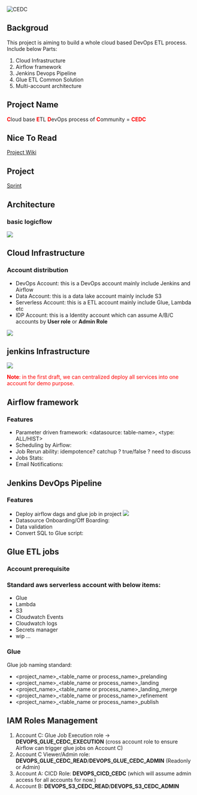 ![CEDC](https://gitee.com/SixGod2019/shared-info/raw/master/github_images/images/cedc-logo.png)
## Backgroud
This project is aiming to build a whole cloud based DevOps ETL process. Include below Parts:
1. Cloud Infrastructure
2. Airflow framework
3. Jenkins Devops Pipeline
4. Glue ETL Common Solution
5. Multi-account architecture



## Project Name
<font color=red>**C**</font>loud base <font color=red>**E**</font>TL <font color=red>**D**</font>evOps process of <font color=red>**C**</font>ommunity = <font color=red>**CEDC**</font>

## Nice To Read
[Project Wiki](https://github.com/SixGod191001/CEDC/wiki)

## Project
[Sprint](https://github.com/users/SixGod191001/projects/2)

## Architecture
### basic logicflow
![](https://gitee.com/SixGod2019/shared-info/raw/master/github_images/images/basic_logicflow.png)



## Cloud Infrastructure
### Account distribution 
- DevOps Account: this is a DevOps account mainly include Jenkins and Airflow
- Data Account: this is a data lake account mainly include S3
- Serverless Account: this is a ETL account mainly include Glue, Lambda etc
- IDP Account: this is a Identity account which can assume A/B/C accounts by **User role** or **Admin Role**

![](https://gitee.com/SixGod2019/shared-info/raw/master/github_images/images/%E5%A4%9A%E8%B4%A6%E6%88%B7%E4%BD%93%E7%B3%BB%E7%BB%93%E6%9E%84.drawio.png)
## jenkins Infrastructure

![](https://d2908q01vomqb2.cloudfront.net/7719a1c782a1ba91c031a682a0a2f8658209adbf/2021/03/24/Jenkins.jpg)


<font color=red>**Note**: in the first draft, we can centralized deploy all services into one account for demo purpose.</font>


## Airflow framework
### Features
- Parameter driven framework: <datasource: table-name>, <type: ALL/HIST>
- Scheduling by Airflow:
- Job Rerun ability: idempotence? catchup ? true/false ? need to discuss
- Jobs Stats:
- Email Notifications:


## Jenkins DevOps Pipeline
### Features
- Deploy airflow dags and glue job in project
  ![](https://gitee.com/SixGod2019/shared-info/raw/master/github_images/images/jenkins_basic_diagram.png)
- Datasource Onboarding/Off Boarding:
- Data validation
- Convert SQL to Glue script: 

## Glue ETL jobs
### Account prerequisite
### Standard aws serverless account with below items:
- Glue
- Lambda
- S3
- Cloudwatch Events
- Cloudwatch logs
- Secrets manager
- wip ...

### Glue
Glue job naming standard: 
- <project_name>_<table_name or process_name>_prelanding
- <project_name>_<table_name or process_name>_landing
- <project_name>_<table_name or process_name>_landing_merge
- <project_name>_<table_name or process_name>_refinement
- <project_name>_<table_name or process_name>_publish




## IAM Roles Management
1. Account C: Glue Job Execution role -> **DEVOPS_GLUE_CEDC_EXECUTION** (cross account role to ensure Airflow can trigger glue jobs on Account C)
2. Account C Viewer/Admin role: **DEVOPS_GLUE_CEDC_READ**/**DEVOPS_GLUE_CEDC_ADMIN** (Readonly or Admin)
3. Account A: CICD Role: **DEVOPS_CICD_CEDC** (which will assume admin access for all accounts for now.)
4. Account B: **DEVOPS_S3_CEDC_READ**/**DEVOPS_S3_CEDC_ADMIN**
